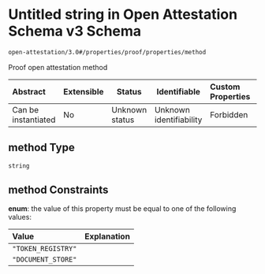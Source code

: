 # Untitled string in Open Attestation Schema v3 Schema

```txt
open-attestation/3.0#/properties/proof/properties/method
```

Proof open attestation method


| Abstract            | Extensible | Status         | Identifiable            | Custom Properties | Additional Properties | Access Restrictions | Defined In                                                                       |
| :------------------ | ---------- | -------------- | ----------------------- | :---------------- | --------------------- | ------------------- | -------------------------------------------------------------------------------- |
| Can be instantiated | No         | Unknown status | Unknown identifiability | Forbidden         | Allowed               | none                | [tradetrust.schema.json\*](../out/tradetrust.schema.json "open original schema") |

## method Type

`string`

## method Constraints

**enum**: the value of this property must be equal to one of the following values:

| Value              | Explanation |
| :----------------- | ----------- |
| `"TOKEN_REGISTRY"` |             |
| `"DOCUMENT_STORE"` |             |
